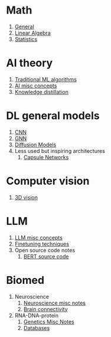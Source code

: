 # Math
1. [General](https://zhuanlan.zhihu.com/p/1913327850058154764)
2. [Linear Algebra](https://zhuanlan.zhihu.com/p/1913328312719242727)
3. [Statistics](https://zhuanlan.zhihu.com/p/1913328613161428501)


# AI theory
1. [Traditional ML algorithms](https://zhuanlan.zhihu.com/p/1916440259421533499)
1. [AI misc concepts](https://zhuanlan.zhihu.com/p/1913322427523527491)
1. [Knowledge distillation](https://zhuanlan.zhihu.com/p/1925976818923598593)


# DL general models
1. [CNN](https://zhuanlan.zhihu.com/p/1913325083327459352)
1. [GNN](https://zhuanlan.zhihu.com/p/1913260843107321204)
1. [Diffusion Models](https://zhuanlan.zhihu.com/p/1913226131466872447)
1. Less used but inspiring architectures
   1. [Capsule Networks](https://zhuanlan.zhihu.com/p/1925582765358819315)

# Computer vision
1. [3D vision](https://zhuanlan.zhihu.com/p/1915710518171240060)

# LLM
1. [LLM misc concepts](https://zhuanlan.zhihu.com/p/1918246498128344349)
1. [Finetuning techniques](https://zhuanlan.zhihu.com/p/1915759089444689599)
1. Open source code notes
   1. [BERT source code](https://zhuanlan.zhihu.com/p/1919002472665576389)

# Biomed
1. Neuroscience
   1. [Neuroscience misc notes](https://zhuanlan.zhihu.com/p/1916192539595245445)  
   2. [Brain connectivity](https://zhuanlan.zhihu.com/p/1919038169329952390) 
2. RNA-DNA-protein
   1. [Genetics Misc Notes](https://zhuanlan.zhihu.com/p/1913326537517831630)
   2. [Databases](https://zhuanlan.zhihu.com/p/1913327272536027462)